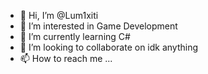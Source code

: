 - 👋 Hi, I’m @Lum1xiti
- 👀 I’m interested in Game Development
- 🌱 I’m currently learning C#
- 💞️ I’m looking to collaborate on idk anything
- 📫 How to reach me ...

<!---
Lum1xiti/Lum1xiti is a ✨ special ✨ repository because its `README.md` (this file) appears on your GitHub profile.
You can click the Preview link to take a look at your changes.
--->
